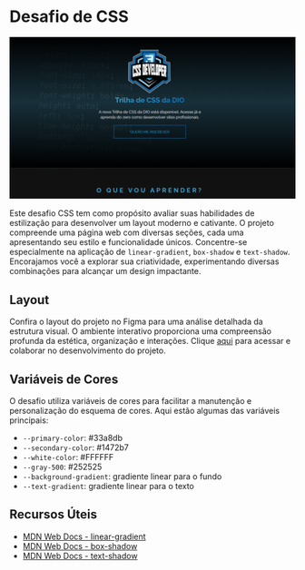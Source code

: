# Desafio de CSS

![Preview do Projeto](./assets/images/preview.png)

Este desafio CSS tem como propósito avaliar suas habilidades de estilização para desenvolver um layout moderno e cativante. O projeto compreende uma página web com diversas seções, cada uma apresentando seu estilo e funcionalidade únicos. Concentre-se especialmente na aplicação de `linear-gradient`, `box-shadow` e `text-shadow`. Encorajamos você a explorar sua criatividade, experimentando diversas combinações para alcançar um design impactante.

## Layout

Confira o layout do projeto no Figma para uma análise detalhada da estrutura visual. O ambiente interativo proporciona uma compreensão profunda da estética, organização e interações. Clique [aqui](https://www.figma.com/file/3PiokoJj9IhGDnNiWAJbz7/DIO---Desafio-01?node-id=0%3A1) para acessar e colaborar no desenvolvimento do projeto.

## Variáveis de Cores

O desafio utiliza variáveis de cores para facilitar a manutenção e personalização do esquema de cores. Aqui estão algumas das variáveis principais:

- `--primary-color`: #33a8db
- `--secondary-color`: #1472b7
- `--white-color`: #FFFFFF
- `--gray-500`: #252525
- `--background-gradient`: gradiente linear para o fundo
- `--text-gradient`: gradiente linear para o texto

## Recursos Úteis

- [MDN Web Docs - linear-gradient](https://developer.mozilla.org/en-US/docs/Web/CSS/linear-gradient)
- [MDN Web Docs - box-shadow](https://developer.mozilla.org/en-US/docs/Web/CSS/box-shadow)
- [MDN Web Docs - text-shadow](https://developer.mozilla.org/en-US/docs/Web/CSS/text-shadow)
